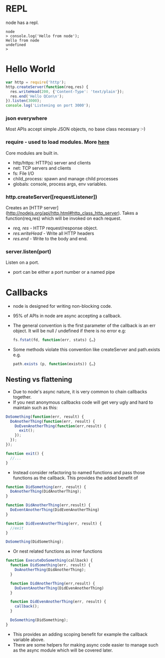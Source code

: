 # REPL
node has a repl.

```text
node
> console.log('Hello from node');
Hello from node
undefined
>
```

# Hello World

```javascript
var http = require('http');
http.createServer(function(req,res) {
  res.writeHead(200, {'Content-Type': 'text/plain'});
  res.end('Hello QCon\n');
}).listen(3000);
console.log('Listening on port 3000');
```
### json everywhere
Most APIs accept simple JSON objects, no base class necessary :-)

### require - used to load modules. More [here](http://nodejs.org/api/)
Core modules are built in.
  * http/https: HTTP(s) server and clients
  * net: TCP servers and clients
  * fs: File I/O
  * child_process: spawn and manage child processes
  * globals: console, process args, env variables.

### http.createServer([requestListener])
Creates an [HTTP server] (http://nodejs.org/api/http.html#http_class_http_server). Takes a function(req,res) which will be invoked on each request.
* _req, res_ - HTTP request/response object. 
* _res.writeHead_ - Write all HTTP headers
* _res.end_ - Write to the body and end.

### server.listen(port)
Listen on a port. 
* port can be either a port number or a named pipe

# Callbacks
* node is designed for writing non-blocking code.
* 95% of APIs in node are async accepting a callback.
* The general convention is the first parameter of the callback is an err object. It will be null / undefined if there is no error
e.g:

  ```javascript
  fs.fstat(fd, function(err, stats) {…}
  ```

* Some methods violate this convention like createServer and path.exists e.g.

  ```javascript
  path.exists (p, function(exists)) {…}
  ```

## Nesting vs flattening
* Due to node's async nature, it is very common to chain callbacks together.
* If you nest anonymous callbacks code will get very ugly and hard to maintain such as this:

```javascript
DoSomething(function(err, result) {
  DoAnotherThing(function(err, result) {
    DoEvenAnotherThing(function(err,result) {
      exit();
    });
  });
});

function exit() {
  //...
}
```

* Instead consider refactoring to named functions and pass those functions as the callback. This provides the added benefit of 

```javascript
function DidSomething(err, result) {
  DoAnotherThing(DidAnotherThing);
}

function DidAnotherThing(err,result) {
  DoEventAnotherThing(DidEvenAnotherThing)
}

function DidEvenAnotherThing(err, result) {
  //exit
}

DoSomething(DidSomething);
```

* Or nest related functions as inner functions

```javascript
function ExecuteDoSomething(callback) {
  function DidSomething(err, result) {
    DoAnotherThing(DidAnotherThing);
  }

  function DidAnotherThing(err,result) {
    DoEventAnotherThing(DidEvenAnotherThing)
  }

  function DidEvenAnotherThing(err, result) {
    callback();
  }

  DoSomething(DidSomething);
}

```

* This provides an adding scoping benefit for example the callback variable above.
* There are some helpers for making async code easier to manage such as the async module which will be covered later.

